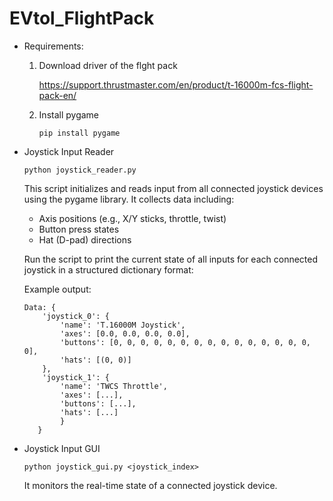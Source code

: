 # EVtol_FlightPack

- Requirements:

  1. Download driver of the flght pack

     https://support.thrustmaster.com/en/product/t-16000m-fcs-flight-pack-en/

  2. Install pygame

     ```
     pip install pygame
     ```



- Joystick Input Reader

  ```
  python joystick_reader.py
  ```

  This script initializes and reads input from all connected joystick devices
  using the pygame library. It collects data including:

  - Axis positions (e.g., X/Y sticks, throttle, twist)
  - Button press states
  - Hat (D-pad) directions

  Run the script to print the current state of all inputs for each 
  connected joystick in a structured dictionary format:

  Example output:

  ```
  Data: {
      'joystick_0': {
          'name': 'T.16000M Joystick',
          'axes': [0.0, 0.0, 0.0, 0.0],
          'buttons': [0, 0, 0, 0, 0, 0, 0, 0, 0, 0, 0, 0, 0, 0, 0, 0],
          'hats': [(0, 0)]
      },
      'joystick_1': {
          'name': 'TWCS Throttle',
          'axes': [...],
          'buttons': [...],
          'hats': [...]
          }
     }
  ```

  

- Joystick Input GUI 

  ```
  python joystick_gui.py <joystick_index>
  ```

  It monitors the real-time state of a connected joystick device.

